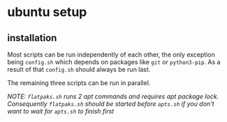 # ubuntu setup

## installation

Most scripts can be run independently of each other, the only exception being `config.sh` which depends on packages like `git` or `python3-pip`.
As a result of that `config.sh` should always be run last.

The remaining three scripts can be run in parallel.

*NOTE: `flatpaks.sh` runs 2 apt commands and requires apt package lock. Consequently `flatpaks.sh` should be started before `apts.sh` if you don't want to wait for `apts.sh` to finish first*
